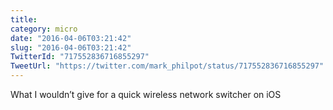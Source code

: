 ```yaml
---
title: 
category: micro
date: "2016-04-06T03:21:42"
slug: "2016-04-06T03:21:42"
TwitterId: "717552836716855297"
TweetUrl: "https://twitter.com/mark_philpot/status/717552836716855297"
---
```


What I wouldn’t give for a quick wireless network switcher on iOS
